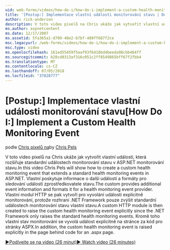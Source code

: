 ```yaml
---
uid: web-forms/videos/how-do-i/how-do-i-implement-a-custom-health-monitoring-event
title: '[Postup:] Implementace vlastní události monitorování stavu | Dokumentace Microsoftu'
author: rick-anderson
description: V toto video pixelů na Chris ukáže jak vytvořit vlastní události, která rozšiřuje standardní událostech monitorování stavu v ASP.NET monitorování stavu. Vlastní pro...
ms.author: aspnetcontent
ms.date: 12/17/2007
ms.assetid: 5fa365a1-d709-40e2-b7bf-489ff687f2ce
msc.legacyurl: /web-forms/videos/how-do-i/how-do-i-implement-a-custom-health-monitoring-event
msc.type: video
ms.openlocfilehash: 161ed55459f5aaf93f6418bd4beeda98cbb464ff
ms.sourcegitcommit: b28cd0313af316c051c2ff8549865bff67f2fbb4
ms.translationtype: MT
ms.contentlocale: cs-CZ
ms.lasthandoff: 07/05/2018
ms.locfileid: "37828777"
---
```

<a name="how-do-i-implement-a-custom-health-monitoring-event"></a><span data-ttu-id="4d349-104">[Postup:] Implementace vlastní události monitorování stavu</span><span class="sxs-lookup"><span data-stu-id="4d349-104">[How Do I:] Implement a Custom Health Monitoring Event</span></span>
====================
<span data-ttu-id="4d349-105">podle [Chris pixelů na](https://twitter.com/chrispels)</span><span class="sxs-lookup"><span data-stu-id="4d349-105">by [Chris Pels](https://twitter.com/chrispels)</span></span>

<span data-ttu-id="4d349-106">V toto video pixelů na Chris ukáže jak vytvořit vlastní události, která rozšiřuje standardní událostech monitorování stavu v ASP.NET monitorování stavu.</span><span class="sxs-lookup"><span data-stu-id="4d349-106">In this video Chris Pels will show how to create a custom health monitoring event that extends a standard health monitoring events in ASP.NET.</span></span> <span data-ttu-id="4d349-107">Vlastní poskytuje informace o další události a formáty pro sledování událostí zprostředkovatele stavu.</span><span class="sxs-lookup"><span data-stu-id="4d349-107">The custom provides additional event information and formats it for a health monitoring event provider.</span></span> <span data-ttu-id="4d349-108">Vlastní modul HTTP se pak vytvoří pro vyvolání události explicitně monitorování, protože rozhraní .NET Framework pouze zvýšit standardní událostech monitorování stavu vlastní stavu.</span><span class="sxs-lookup"><span data-stu-id="4d349-108">A custom HTTP module is then created to raise the custom health monitoring event explicitly since the .NET Framework only raises the standard health monitoring events.</span></span> <span data-ttu-id="4d349-109">Kromě toho vlastní stav monitorování se vyvolá událost explicitně na stránce za kód pro stránky ASPX.</span><span class="sxs-lookup"><span data-stu-id="4d349-109">In addition, the custom health monitoring event is raised explicitly in the page behind code for an .aspx page.</span></span>

[<span data-ttu-id="4d349-110">&#9654;Podívejte se na video (26 minut)</span><span class="sxs-lookup"><span data-stu-id="4d349-110">&#9654; Watch video (26 minutes)</span></span>](https://channel9.msdn.com/Blogs/ASP-NET-Site-Videos/how-do-i-implement-a-custom-health-monitoring-event)
